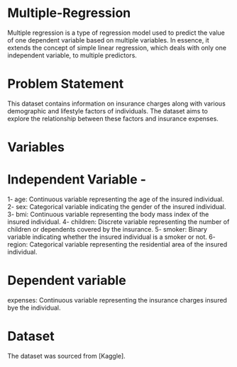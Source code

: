 # Multiple-Regression

Multiple regression is a type of regression model used to predict the value of one dependent variable based on multiple variables. In essence, it  extends the concept of simple linear regression, which deals with only one independent variable, to multiple  predictors.

# Problem Statement

This dataset contains information on insurance charges along with various demographic and lifestyle factors of individuals. The dataset aims to explore the relationship between these factors and insurance expenses.

# Variables

# Independent  Variable - 

1- age: Continuous variable representing the age of the insured individual.
2- sex: Categorical variable indicating the gender of the insured individual.
3- bmi: Continuous variable representing the body mass index of the insured individual.
4- children: Discrete variable representing the number of children  or dependents covered by the insurance. 
5- smoker: Binary variable indicating whether the insured individual is a smoker or not.
6- region: Categorical variable representing the residential area of the insured individual.

# Dependent variable 

expenses: Continuous variable representing the insurance charges insured bye the individual.

# Dataset

The dataset was sourced from [Kaggle].

